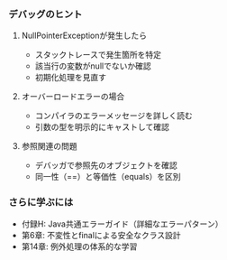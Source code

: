 <!-- 
校正チャンク情報
================
元ファイル: chapter04-classes-and-instances.md
チャンク: 11/11
行範囲: 1877 - 1896
作成日時: 2025-08-02 21:08:55

校正時の注意事項:
- 文章の流れは前後のチャンクを考慮してください
- このヘッダーとフッターは校正対象外です
- 校正が完了したらステータスを「completed」に変更してください
================
-->

### デバッグのヒント

1. NullPointerExceptionが発生したら
   - スタックトレースで発生箇所を特定
   - 該当行の変数がnullでないか確認
   - 初期化処理を見直す

2. オーバーロードエラーの場合
   - コンパイラのエラーメッセージを詳しく読む
   - 引数の型を明示的にキャストして確認

3. 参照関連の問題
   - デバッガで参照先のオブジェクトを確認
   - 同一性（==）と等価性（equals）を区別

### さらに学ぶには

- 付録H: Java共通エラーガイド（詳細なエラーパターン）
- 第6章: 不変性とfinalによる安全なクラス設計
- 第14章: 例外処理の体系的な学習


<!-- 
================
チャンク 11/11 の終了
校正ステータス: [ ] 未完了 / [ ] 完了
================
-->
